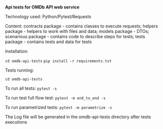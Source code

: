 **Api tests for OMDb API web service** 

Technology used: Python/Pytest/Requests

Content:
contracts package - contains classes to execute requests;
helpers package - helpers to work with files and data;
models package  - DTOs;
scenarious  package - contains code to describe steps for tests;
tests package - contains tests and data for tests

Installation:

`cd omdb-api-tests`
`pip install -r requirements.txt`

Tests running:

`cd omdb-api-tests`

To run all tests: `pytest -s`

To run test full flow test: `pytest -m end_to_end -s`

To run parametrized tests: `pytest -m parametrize -s`

The Log file will be generated in the omdb-api-tests directory after tests executions

